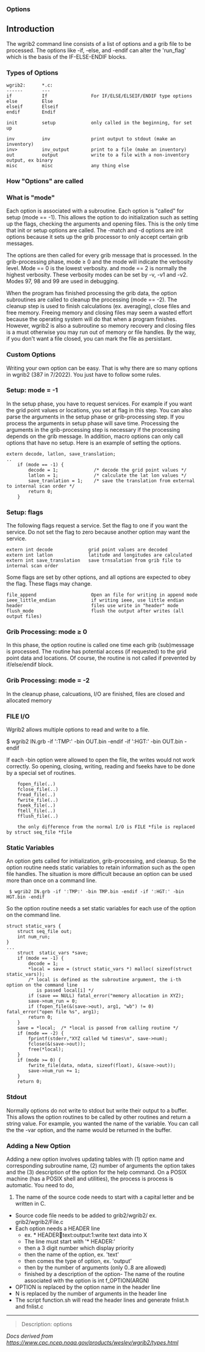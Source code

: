 ### Options

## Introduction

The wgrib2 command line consists of a list of options and a grib file
to be processed. The options like
-if,
-else, and
-endif can alter the 'run_flag' which is the basis
of the IF-ELSE-ENDIF blocks.

### Types of Options

```
wgrib2:      *.c:
------       ---
if           If                For IF/ELSE/ELSEIF/ENDIF type options
else         Else
elseif       Elseif
endif        Endif

init         setup             only called in the beginning, for set up

inv          inv               print output to stdout (make an inventory)
inv>         inv_output        print to a file (make an inventory)
out          output            write to a file with a non-inventory output, ex binary
misc         misc              any thing else
```

### How "Options" are called

### What is "mode"

Each option is associated with a subroutine. Each option is "called"
for setup (mode == -1). This allows
the option to do initialization such as setting up the flags,
checking the arguments and opening files. This is the only
time that init or setup options are called.
The -match and -d options are init options because
it sets up the grib processor to only accept certain grib messages.

The options are then called for every grib message that is processed.
In the grib-processing phase, mode ≥ 0 and the mode will indicate the
verbosity level. Mode == 0 is the lowest verbosity. and mode == 2
is normally the highest verbosity. These verbosity modes can be set by -v,
-v1 and -v2. Modes 97, 98 and 99 are used in debugging.

When the program has finished processing the grib data, the
option subroutines are called to cleanup the processing
(mode == -2). The
cleanup step is used to finish calculations (ex. averaging),
close files and free memory. Freeing memory and closing files
may seem a wasted effort because the operating system will do that
when a program finishes. However, wgrib2 is also a subroutine so
memory recovery and closing files is a must otherwise you
may run out of memory or file handles.
By the way, if you don't want a file closed, you can mark the file as persistant.

### Custom Options

Writing your own option can be easy. That is why there
are so many options in wgrib2 (387 in 7/2022). You just have
to follow some rules.

### Setup: mode = -1

In the setup phase, you have to request services. For
example if you want the grid point values or locations,
you set at flag in this step.
You can also parse the arguments in the setup phase
or grib-processing step. If you process the arguments
in setup phase will save time. Processing the arguments
in the grib-processing step is necessary if the
processing depends on the grib message. In addition,
macro options can only call options that have
no setup. Here is an example of setting the options.

```
extern decode, latlon, save_translation;
..
    if (mode == -1) {
        decode = 1;             /* decode the grid point values */
        latlon = 1;             /* calculate the lat lon values */
        save_tranlation = 1;    /* save the translation from external to internal scan order */
        return 0;
    }
```

### Setup: flags

The following flags request a service. Set the flag to
one if you want the service. Do not set the flag to zero because
another option may want the service.

```
extern int decode             grid point values are decoded
extern int latlon             latitude and longitudes are calculated
extern int save_translation   save trnsalation from grib file to internal scan order
```

Some flags are set by other options, and all options are expected
to obey the flag. These flags may change.

```
file_append                    Open an file for writing in append mode
ieee_little_endian             if writing ieee, use little endian
header                         files use write in "header" mode
flush_mode                     flush the output after writes (all output files)
```

### Grib Processing: mode ≥ 0

In this phase, the option routine is called one
time each grib (sub)message is processed. The
routine has potential access (if requested) to the grid
point data and locations. Of course, the routine
is not called if prevented by if/else/endif block.

### Grib Processing: mode = -2

In the cleanup phase, calcuations, I/O are finished,
files are closed and allocated memory

### FILE I/O

Wgrib2 allows multiple options to read and write to a file.

$ wgrib2 IN.grb -if ':TMP:' -bin OUT.bin -endif -if ':HGT:' -bin OUT.bin -endif

If each -bin option were allowed to open the file, the writes would
not work correctly. So opening, closing, writing, reading and fseeks
have to be done by a special set of routines.

```
    fopen_file(..)
    fclose_file(..)
    fread_file(..)
    fwrite_file(..)
    fseek_file(..)
    ftell_file(..)
    fflush_file(..)

    the only difference from the normal I/O is FILE *file is replaced by struct seq_file *file
```

### Static Variables

An option gets called for initialization, grib-processing, and cleanup. So
the option routine needs static variables to retain information such
as the open file handles. The situation is more difficult because an
option can be used more than once on a command line.

```
 $ wgrib2 IN.grb -if ':TMP:' -bin TMP.bin -endif -if ':HGT:' -bin HGT.bin -endif
```

So the option routine needs a set static variables for each use of the
option on the command line.

```
struct static_vars {
    struct seq_file out;
    int num_run;
}
...
    struct  static_vars *save;
    if (mode == -1) {
        decode = 1;
        *local = save = (struct static_vars *) malloc( sizeof(struct static_vars));
        /* local is defined as the subroutine argument, the i-th option on the command line
           is passed local[i] */
        if (save == NULL) fatal_error("memory allocation in XYZ);
        save->num_run = 0;
        if (fopen_file(&(save->out), arg1, "wb") != 0) fatal_error("open file %s", arg1);
        return 0;
    }
    save = *local;	/* *local is passed from calling routine */
    if (mode == -2) {
        fprintf(stderr,"XYZ called %d times\n", save->num);
        fclose(&(save->out));
        free(*local);
    }
    if (mode >= 0) {
        fwrite_file(data, ndata, sizeof(float), &(save->out));
        save->num_run += 1;
    }
    return 0;
```

### Stdout

Normally options do not write to stdout but write their output to a buffer.
This allows the option routines to be called by other routines and return
a string value. For example,
you wanted the name of the variable. You can call the
the -var option, and the name would be returned
in the buffer.

### Adding a New Option

Adding a new option involves updating tables with
(1) option name and corresponding subroutine name,
(2) number of arguments the option takes and the
(3) description of the option for the help command.
On a POSIX machine (has a POSIX shell and utilities),
the process is process is automatic. You need to do,

1. The name of the source code needs to start with a capital letter
   and be written in C.

- Source code file needs to be added to grib2/wgrib2/ ex. grib2/wgrib2/File.c
- Each option needs a HEADER line
  - ex. \* HEADER:100:text:output:1:write text data into X
  - The line must start with '\* HEADER:'
  - then a 3 digit number which display priority
  - then the name of the option, ex. 'text'
  - then comes the type of option, ex. 'output'
  - then by the number of arguments (only 0..8 are allowed)
  - finished by a description of the option- The name of the routine associated with the option is int f_OPTION(ARGN)
- OPTION is replaced by the option name in the header line
- N is replaced by the number of arguments in the header line
- The script function.sh will read the header lines and generate fnlist.h and fnlist.c

---

> Description: options

_Docs derived from <https://www.cpc.ncep.noaa.gov/products/wesley/wgrib2/types.html>_
